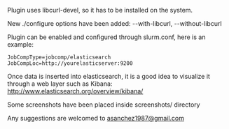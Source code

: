 Plugin uses libcurl-devel, so it has to be installed on the system.

New ./configure options have been added: --with-libcurl, --without-libcurl

Plugin can be enabled and configured through slurm.conf, here is an example:

    JobCompType=jobcomp/elasticsearch
    JobCompLoc=http://yourelasticserver:9200
  
Once data is inserted into elasticsearch, it is a good idea to visualize
it through a web layer such as Kibana:
http://www.elasticsearch.org/overview/kibana/
    
Some screenshots have been placed inside screenshots/ directory

Any suggestions are welcomed to asanchez1987@gmail.com
